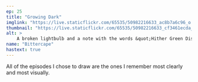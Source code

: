```yaml
---
ep: 25
title: "Growing Dark"
imglink: "https://live.staticflickr.com/65535/50982216633_ac8b7a6c96_o.jpg"
thumbnail: "https://live.staticflickr.com/65535/50982216633_cf3461ecda_q.jpg"
alt: >
    A broken lightbulb and a note with the words &quot;Hither Green Dissenters&quot; over a simple design of a closed eye. The corners are dark.
name: "Bittercape"
hastext: true
---
```

All of the episodes I chose to draw are the ones I remember most clearly and most visually.